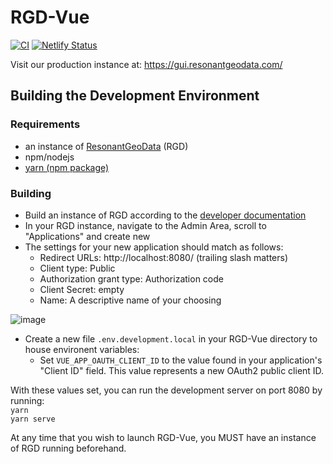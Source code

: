 # RGD-Vue

[![CI](https://github.com/ResonantGeoData/RGD-Vue/actions/workflows/main.yml/badge.svg)](https://github.com/ResonantGeoData/RGD-Vue/actions/workflows/main.yml)
[![Netlify Status](https://api.netlify.com/api/v1/badges/4d669588-cedc-4663-acfa-597ff92307f1/deploy-status)](https://app.netlify.com/sites/rgd-vue/deploys)

Visit our production instance at: https://gui.resonantgeodata.com/

## Building the Development Environment
### Requirements 
* an instance of [ResonantGeoData](https://github.com/ResonantGeoData/ResonantGeoData) (RGD)
* npm/nodejs
* [yarn (npm package)](https://yarnpkg.com/)
### Building
* Build an instance of RGD according to the [developer documentation](https://github.com/ResonantGeoData/ResonantGeoData/blob/main/DEVELOPMENT.md)
* In your RGD instance, navigate to the Admin Area, scroll to "Applications" and create new
* The settings for your new application should match as follows: 
  * Redirect URLs: http://localhost:8080/ (trailing slash matters)
  * Client type: Public
  * Authorization grant type: Authorization code
  * Client Secret: empty
  * Name: A descriptive name of your choosing  

![image](https://user-images.githubusercontent.com/72574166/149992340-7d02c736-4c3c-4b9e-930d-2cf1f4de262c.png)

* Create a new file `.env.development.local` in your RGD-Vue directory to house environent variables:
  * Set `VUE_APP_OAUTH_CLIENT_ID` to the value found in your application's "Client ID" field. This value represents a new OAuth2 public client ID.  


With these values set, you can run the development server on port 8080 by running:  
 `yarn`  
 `yarn serve`  
 
At any time that you wish to launch RGD-Vue, you MUST have an instance of RGD running beforehand.
